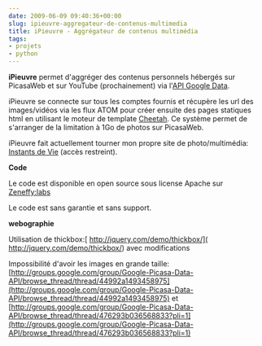 ```yaml
---
date: 2009-06-09 09:40:36+00:00
slug: ipieuvre-aggregateur-de-contenus-multimedia
title: iPieuvre - Aggrégateur de contenus multimédia
tags:
- projets
- python
---
```


**iPieuvre** permet d'aggréger des contenus personnels hébergés sur PicasaWeb et sur YouTube (prochainement) via l'[API Google Data](http://code.google.com/intl/fr/apis/gdata/overview.html).

iPieuvre se connecte sur tous les comptes fournis et récupère les url des images/vidéos via les flux ATOM pour créer ensuite des pages statiques html en utilisant le moteur de template [Cheetah](http://www.cheetahtemplate.org/). Ce système permet de s'arranger de la limitation à 1Go de photos sur PicasaWeb.

iPieuvre fait actuellement tourner mon propre site de photo/multimédia:[ Instants de Vie](http://instants.raigneau.net/) (accès restreint).

**Code**

Le code est disponible en open source sous license Apache sur[ Zeneffy:labs](http://labs.zeneffy.fr/wiki/ipieuvre)

Le code est sans garantie et sans support.

**webographie**

Utilisation de thickbox:[ http://jquery.com/demo/thickbox/]( http://jquery.com/demo/thickbox/) avec modifications

Impossibilité d'avoir les images en grande taille: [http://groups.google.com/group/Google-Picasa-Data-API/browse_thread/thread/44992a1493458975](http://groups.google.com/group/Google-Picasa-Data-API/browse_thread/thread/44992a1493458975) et [http://groups.google.com/group/Google-Picasa-Data-API/browse_thread/thread/476293b036568833?pli=1](http://groups.google.com/group/Google-Picasa-Data-API/browse_thread/thread/476293b036568833?pli=1)
